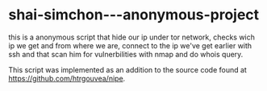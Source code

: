 # shai-simchon---anonymous-project
this is a anonymous script that hide our ip under tor network, checks wich ip we get and from where we are, connect 
to the ip we've get earlier with ssh and that scan him for vulnerbilities with nmap and do whois query.

This script was implemented as an addition to the source code found at https://github.com/htrgouvea/nipe.
